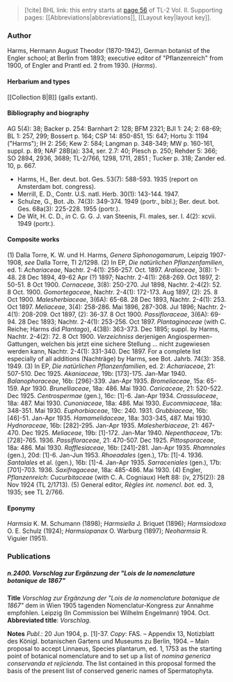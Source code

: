 > [!cite] BHL link: this entry starts at [page 56](https://www.biodiversitylibrary.org/item/103253#page/82/mode/1up) of TL-2 Vol. II.
> Supporting pages: [[Abbreviations|abbreviations]], [[Layout key|layout key]].

### Author

Harms, Hermann August Theodor (1870-1942), German botanist of the Engler school; at Berlin from 1893; executive editor of "Pflanzenreich" from 1900, of Engler and Prantl ed. 2 from 1930. (*Harms*).

#### Herbarium and types

[[Collection B|B]] (galls extant).

#### Bibliography and biography

AG 5(4): 38; Backer p. 254: Barnhart 2: 128; BFM 2321; BJI 1: 24; 2: 68-69; BL 1: 257, 299; Bossert p. 164; CSP 14: 850-851, 15: 647; Hortu 3: 1194 ("Harms"); IH 2: 256; Kew 2: 584; Langman p. 348-349; MW p. 160-161, suppl. p. 89; NAF 28B(a): 334, ser. 2.7: 40; Plesch p. 250; Rehder 5: 366; SO 2894, 2936, 3689; TL-2/766, 1298, 1711, 2851 ; Tucker p. 318; Zander ed. 10, p. 667.
- Harms, H., Ber. deut. bot. Ges. 53(7): 588-593. 1935 (report on Amsterdam bot. congress).
- Merrill, E. D., Contr. U.S. natl. Herb. 30(1): 143-144. 1947.
- Schulze, G., Bot. Jb. 74(3): 349-374. 1949 (portr., bibl.); Ber. deut. bot. Ges. 68a(3): 225-228. 1955 (portr.).
- De Wit, H. C. D., *in* C. G. G. J. van Steenis, Fl. males, ser. I. 4(2): xcvii. 1949 (portr.).

#### Composite works

(1) Dalla Torre, K. W. und H. Harms, *Genera Siphonogamarum*, Leipzig 1907-1908, *see* Dalla Torre, Tl 2/1298.
(2) In EP, *Die natürlichen Pflanzenfamilien*, ed. 1:
*Achariaceae*, Nachtr. 2-4(1): 256-257. Oct. 1897.
*Araliaceae*, 3(8): 1-48. 28 Dec 1894, 49-62 Apr (?) 1897; Nachtr. 2-4(1): 268-269. Oct 1897, 2: 50-51. 8 Oct 1900.
*Cornaceae*, 3(8): 250-270. Jul 1898, Nachtr. 2-4(2): 52. 8 Oct. 1900.
*Gomortegaceae*, Nachtr. 2-4(1): 172-173. Aug 1897, (2): 25. 8 Oct 1900.
*Malesherbiaceae*, 3(6A): 65-68. 28 Dec 1893, Nachtr. 2-4(1): 253. Oct 1897. *Meliaceae*, 3(4): 258-286. Mai 1896, 287-308. Jul 1896; Nachtr. 2-4(1): 208-209. Oct 1897, (2): 36-37. 8 Oct 1900.
*Passifloraceae*, 3(6A): 69-94. 28 Dec 1893; Nachtr. 2-4(1): 253-256. Oct 1897. *Plantaginaceae* (with C. Reiche; Harms did *Plantago*), 4(3B): 363-373. Dec 1895; suppl. by Harms, Nachtr. 2-4(2): 72. 8 Oct 1900.
*Verzeichniss* derjenigen Angiospermen-Gattungen, welchen bis jetzt eine sichere Stellung ... nicht zugewiesen werden kann, Nachtr. 2-4(1): 331-340. Dec 1897.
For a complete list especially of all additions (Nachträge) by Harms, see Bot. Jahrb. 74(3): 358. 1949.
(3) In EP, *Die natürlichen Pflanzenfamilien*, ed. 2:
*Achariaceae*, 21: 507-510. Dec 1925.
*Akaniaceae*, 19b: \[173\]-175. Jan-Mar 1940.
*Balanophoraceae*, 16b: \[296\]-339. Jan-Apr 1935.
*Bromeliaceae*, 15a: 65-159. Apr 1930.
*Brunelliaceae*, 18a: 486. Mai 1930.
*Caricaceae*, 21: 520-522. Dec 1925.
*Centrospermae* (gen.), 16c: \[1\]-6. Jan-Apr 1934.
*Crassulaceae*, 18a: 487. Mai 1930.
*Cunoniaceae*, 18a: 486. Mai 1930.
*Eucommiaceae*, 18a: 348-351. Mai 1930.
*Euphorbiaceae*, 19c: 240. 1931.
*Grubbiaceae*, 16b: \[46\]-51. Jan-Apr 1935.
*Hamamelidaceae*, 18a: 303-345, 487. Mai 1930.
*Hydnoraceae*, 16b: \[282\]-295. Jan-Apr 1935.
*Malesherbiaceae*, 21: 467-470. Dec 1925.
*Meliaceae*, 19b: \[1\]-172. Jan-Mar 1940.
*Nepenthaceae*, 17b: \[728\]-765. 1936.
*Passifloraceae*, 21: 470-507. Dec 1925.
*Pittosporaceae*, 18a: 486. Mai 1930.
*Rafflesiaceae*, 16b: \[241\]-281. Jan-Apr 1935.
*Rhamnales* (gen.), 20d: \[1\]-6. Jan-Jun 1953.
*Rhoeadales* (gen.), 17b: \[1\]-4. 1936.
*Santalales* et al. (gen.), 16b: \[1\]-4. Jan-Apr 1935.
*Sarraceniales* (gen.), 17b: \[701\]-703. 1936.
*Saxifragaceae*, 18a: 485-486. Mai 1930.
(4) Engler, *Pflanzenreich*: *Cucurbitaceae* (with C. A. Cogniaux) Heft 88: (iv, 275(2)): 28 Nov 1924 (TL 2/1713).
(5) General editor, *Règles int. nomencl. bot.* ed. 3, 1935; see TL 2/766.

#### Eponymy

*Harmsia* K. M. Schumann (1898); *Harmsiella* J. Briquet (1896); *Harmsiodoxa* O. E. Schulz (1924); *Harmsiopanax* O. Warburg (1897); *Neoharmsia* R. Viguier (1951).

### Publications

##### n.2400. Vorschlag zur Ergänzung der "Lois de la nomenclature botanique de 1867"

**Title**
*Vorschlag zur Ergänzung der "Lois de la nomenclature botanique de 1867"* dem in Wien 1905 tagenden Nomenclatur-Kongress zur Annahme empfohlen. Leipzig (In Commission bei Wilhelm Engelmann) 1904. Oct.
**Abbreviated title**: *Vorschlag.*

**Notes**
*Publ*.: 20 Jun 1904, p. \[1\]-37. *Copy*: FAS. – Appendix 13, Notizblatt des Königl. botanischen Gartens und Museums zu Berlin, 1904. – Main proposal to accept Linnaeus, Species plantarum, ed. 1, 1753 as the starting point of botanical nomenclature and to set up a list of *nomina generica conservanda et rejicienda*. The list contained in this proposal formed the basis of the present list of conserved generic names of Spermatophyta.

